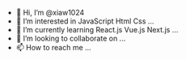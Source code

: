 - 👋 Hi, I’m @xiaw1024
- 👀 I’m interested in JavaScript Html Css ...
- 🌱 I’m currently learning React.js Vue.js Next.js ...
- 💞️ I’m looking to collaborate on ...
- 📫 How to reach me ...

<!---
xiaw1024/xiaw1024 is a ✨ special ✨ repository because its `README.md` (this file) appears on your GitHub profile.
You can click the Preview link to take a look at your changes.
--->
